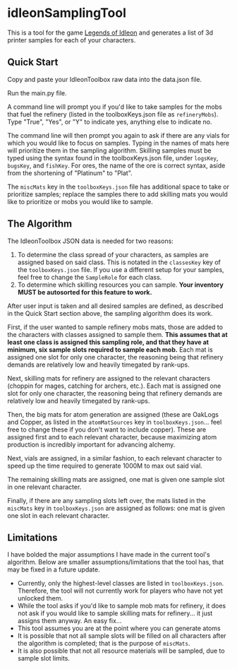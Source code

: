 # idleonSamplingTool
This is a tool for the game [Legends of Idleon](https://www.legendsofidleon.com/) and generates a list of 3d printer samples for each of your characters.
## Quick Start
Copy and paste your IdleonToolbox raw data into the data.json file.

Run the main.py file. 

A command line will prompt you if you'd like to take samples for the mobs that fuel the refinery (listed in the toolboxKeys.json file as `refineryMobs`). Type "True", "Yes", or "Y" to indicate yes, anything else to indicate no. 

The command line will then prompt you again to ask if there are any vials for which you would like to focus on samples. Typing in the names of mats here will prioritize them in the sampling algorithm. Skilling samples must be typed using the syntax found in the toolboxKeys.json file, under `logsKey`, `bugsKey`, and `fishKey`. For ores, the name of the ore is correct syntax, aside from the shortening of "Platinum" to "Plat".

The `miscMats` key in the `toolboxKeys.json` file has additional space to take or prioritize samples; replace the samples there to add skilling mats you would like to prioritize or mobs you would like to sample.

## The Algorithm
The IdleonToolbox JSON data is needed for two reasons:
1. To determine the class spread of your characters, as samples are assigned based on said class. This is notated in the `classesKey` key of the `toolboxKeys.json` file. If you use a different setup for your samples, feel free to change the `SampleRole` for each class. 
2. To determine which skilling resources you can sample. **Your inventory MUST be autosorted for this feature to work.**

After user input is taken and all desired samples are defined, as described in the Quick Start section above, the sampling algorithm does its work. 

First, if the user wanted to sample refinery mobs mats, those are added to the characters with classes assigned to sample them. **This assumes that at least one class is assigned this sampling role, and that they have at minimum, six sample slots required to sample each mob.** Each mat is assigned one slot for only one character, the reasoning being that refinery demands are relatively low and heavily timegated by rank-ups.

Next, skilling mats for refinery are assigned to the relevant characters (choppin for mages, catching for archers, etc.). Each mat is assigned one slot for only one character, the reasoning being that refinery demands are relatively low and heavily timegated by rank-ups.

Then, the big mats for atom generation are assigned (these are OakLogs and Copper, as listed in the `atomMatSources` key in `toolboxKeys.json`... feel free to change these if you don't want to include copper). These are assigned first and to each relevant character, because maximizing atom production is incredibly important for advancing alchemy. 

Next, vials are assigned, in a similar fashion, to each relevant character to speed up the time required to generate 1000M to max out said vial.

The remaining skilling mats are assigned, one mat is given one sample slot in one relevant character.

Finally, if there are any sampling slots left over, the mats listed in the `miscMats` key in `toolboxKeys.json` are assigned as follows: one mat is given one slot in each relevant character.

## Limitations 
I have bolded the major assumptions I have made in the current tool's algorithm. Below are smaller assumptions/limitations that the tool has, that may be fixed in a future update.
- Currently, only the highest-level classes are listed in `toolboxKeys.json`. Therefore, the tool will not currently work for players who have not yet unlocked them.
- While the tool asks if you'd like to sample mob mats for refinery, it does not ask if you would like to sample skilling mats for refinery... it just assigns them anyway. An easy fix...
- This tool assumes you are at the point where you can generate atoms
- It is possible that not all sample slots will be filled on all characters after the algorithm is completed; that is the purpose of `miscMats`. 
- It is also possible that not all resource materials will be sampled, due to sample slot limits.
